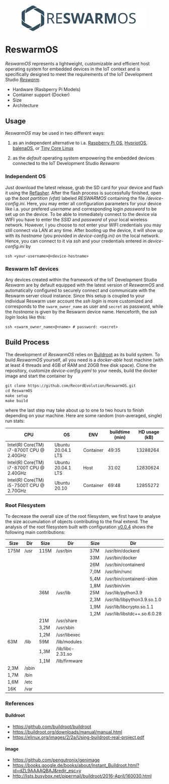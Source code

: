 
<p align="center">
  <a href="https://record-evolution.de/reswarm">
    <img
      alt="reswarm-os.svg"
      src="assets/reswarm-os.svg"
      width="400"
    />
  </a>
</p>

# ReswarmOS

_ReswarmOS_ represents a lightweight, customizable and efficient host operating
system for embedded devices in the IoT context and is specifically designed to
meet the requirements of the IoT Development Studio
_[Reswarm](https://www.record-evolution.de/reswarm/)_.

- Hardware (Rasbperry Pi Models)
- Container support (Docker)
- Size
- Architecture

## Usage

_ReswarmOS_ may be used in two different ways:

1. as an independent alternative to i.a.
  [Raspberry Pi OS](https://www.raspberrypi.org/downloads/raspberry-pi-os/),
  [HypriotOS](https://blog.hypriot.com),
  [balenaOS](https://www.balena.io/os/),
  or [Tiny Core Linux](http://tinycorelinux.net)

1. as the _default_ operating system empowering the embedded devices connected
   to the IoT Development Studio _Reswarm_

### Independent OS

Just download the latest release, grab the SD card for your device and flash it
using the [Reflasher](https://github.com/RecordEvolution/Reflasher). After the
flash process is successfully finished, open up the _boot partition (vfat)_
labeled _RESWARMOS_ containing the file _/device-config.ini_. Here, you may enter
all configuration parameters for your device like i.a. your prefered _username_ and
corresponding login _password_ to be set up on the device. To be able to immediately
connect to the device via WIFI you have to enter the _SSID_ and _password_ of your
local wireless network. However, I you choose to not enter your WIFI credentials you
may still connect via LAN at any time. After booting up the device, it will show up
with its _hostname_ (you provided in _device-config.ini)_ on the local network.
Hence, you can connect to it via _ssh_ and your credentials entered in _device-config.ini_
by

```
ssh <your-username>@<device-hostname>
```

### Reswarm IoT devices

Any devices created within the framework of the IoT Development Studio
_Reswarm_ are by default equipped with the latest version of _ReswarmOS_
and automatically configured to securely connect and communicate with
the Reswarm server cloud instance. Since this setup is coupled to your
individual Reswarm user account the _ssh login_ is more customized and
corresponds to the `swarm_owner_name` as user and `secret` as password,
while the _hostname_ is given by the Reswarm device name. Henceforth,
the _ssh login_ looks like this:

```
ssh <swarm_owner_name>@<name> # password: <secret>
```   

## Build Process

The development of _ReswarmOS_ relies on [Buildroot](https://buildroot.org)
as its build system. To build _ReswarmOS_ yourself, all you need is a
_docker-able_ host machine (with at least 4 threads and 4GB of RAM and
20GB free disk space). Clone the repository, customize _device-config.yaml_
to your needs, build the docker image and start the container by

```
git clone https://github.com/RecordEvolution/ReswarmOS.git
cd ReswarmOS
make setup
make build
```

where the last step may take about up to one to two hours to finish
depending on your machine. Here are some random (non-averaged, single)
run stats:

| CPU                                      | OS                  | ENV             | buildtime (min) | HD usage (kB) |
|------------------------------------------|---------------------|-----------------|-----------------|---------------|
| Intel(R) Core(TM) i7-8700T CPU @ 2.40GHz | Ubuntu 20.04.1 LTS  | Container       | 49:35           | 13288264      |
| Intel(R) Core(TM) i7-8700T CPU @ 2.40GHz | Ubuntu 20.04.1 LTS  | Host            | 31:02           | 12830624      |
| Intel(R) Core(TM) i5-7500T CPU @ 2.70GHz | Ubuntu 20.10        | Container       | 69:48           | 12855272      |

### Root Filesystem

To decrease the overall size of the root filesystem, we first have to analyse
the size accumulation of objects contributing to the final extend. The analysis
of the root filesystem built with configuration [v0.0.4](configs/raspberrypi4/config_v0.0.4)
shows the following main contributions:

| Size | Dir   | Size   | Dir               | Size | Dir                          |
|------|-------|--------|-------------------|------|------------------------------|
| 175M | /usr  | 115M   | /usr/bin          | 37M  | /usr/bin/dockerd             |
|      |       |        |                   | 33M  | /usr/bin/docker              |
|      |       |        |                   | 26M  | /usr/bin/containerd          |
|      |       |        |                   | 7,0M | /usr/bin/runc                |
|      |       |        |                   | 5,4M | /usr/bin/containerd-shim     |
|      |       |        |                   | 1,8M | /usr/bin/vim                 |
|      |       | 36M    | /usr/lib          | 25M  | /usr/lib/python3.9           |
|      |       |        |                   | 2,3M | /usr/lib/libpython3.9.so.1.0 |
|      |       |        |                   | 1,9M | /usr/lib/libcrypto.so.1.1    |
|      |       |        |                   | 1,2M | /usr/lib/libstdc++.so.6.0.28 |
|      |       | 21M    | /usr/share        |      |                              |
|      |       | 3,2M   | /usr/sbin         |      |                              |
|      |       | 1,2M   | /usr/libexec      |      |                              |
| 63M  | /lib  | 59M    | /lib/modules      |      |                              |
|      |       | 1,3M   | /lib/libc-2.31.so |      |                              |
|      |       | 1,1M   | /lib/firmware     |      |                              |
| 2,3M | /sbin |        |                   |      |                              |
| 1,7M | /bin  |        |                   |      |                              |
| 1,6M | /etc  |        |                   |      |                              |
| 16K  | /var  |        |                   |      |                              |

### References

#### Buildroot

- https://github.com/buildroot/buildroot
- https://buildroot.org/downloads/manual/manual.html
- https://elinux.org/images/2/2a/Using-buildroot-real-project.pdf

#### Image

- https://github.com/pengutronix/genimage
- https://books.google.de/books/about/Instant_Buildroot.html?id=dZL9AAAAQBAJ&redir_esc=y
- http://lists.busybox.net/pipermail/buildroot/2016-April/160030.html
